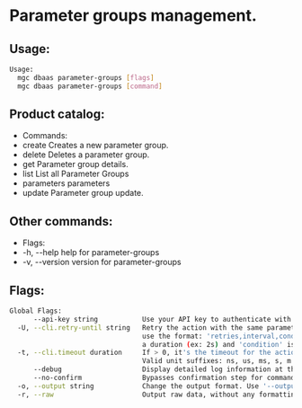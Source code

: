 # Parameter groups management.

## Usage:
```bash
Usage:
  mgc dbaas parameter-groups [flags]
  mgc dbaas parameter-groups [command]
```

## Product catalog:
- Commands:
- create      Creates a new parameter group.
- delete      Deletes a parameter group.
- get         Parameter group details.
- list        List all Parameter Groups
- parameters  parameters
- update      Parameter group update.

## Other commands:
- Flags:
- -h, --help      help for parameter-groups
- -v, --version   version for parameter-groups

## Flags:
```bash
Global Flags:
      --api-key string           Use your API key to authenticate with the API
  -U, --cli.retry-until string   Retry the action with the same parameters until the given condition is met. The flag parameters
                                 use the format: 'retries,interval,condition', where 'retries' is a positive integer, 'interval' is
                                 a duration (ex: 2s) and 'condition' is a 'engine=value' pair such as "jsonpath=expression"
  -t, --cli.timeout duration     If > 0, it's the timeout for the action execution. It's specified as numbers and unit suffix.
                                 Valid unit suffixes: ns, us, ms, s, m and h. Examples: 300ms, 1m30s
      --debug                    Display detailed log information at the debug level
      --no-confirm               Bypasses confirmation step for commands that ask a confirmation from the user
  -o, --output string            Change the output format. Use '--output=help' to know more details.
  -r, --raw                      Output raw data, without any formatting or coloring
```

